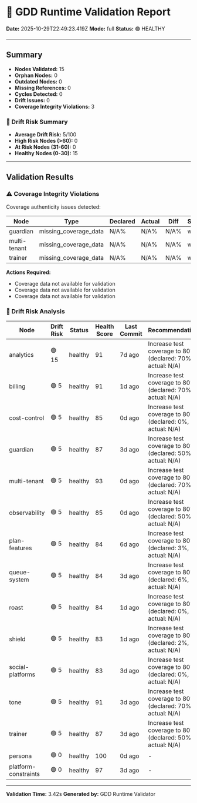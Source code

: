 # 🧩 GDD Runtime Validation Report

**Date:** 2025-10-29T22:49:23.419Z
**Mode:** full
**Status:** 🟢 HEALTHY

---

## Summary

- **Nodes Validated:** 15
- **Orphan Nodes:** 0
- **Outdated Nodes:** 0
- **Missing References:** 0
- **Cycles Detected:** 0
- **Drift Issues:** 0
- **Coverage Integrity Violations:** 3

### 🔮 Drift Risk Summary

- **Average Drift Risk:** 5/100
- **High Risk Nodes (>60):** 0
- **At Risk Nodes (31-60):** 0
- **Healthy Nodes (0-30):** 15

---

## Validation Results

### ⚠️ Coverage Integrity Violations

Coverage authenticity issues detected:

| Node | Type | Declared | Actual | Diff | Severity |
|------|------|----------|--------|------|----------|
| guardian | missing_coverage_data | N/A% | N/A% | N/A% | warning |
| multi-tenant | missing_coverage_data | N/A% | N/A% | N/A% | warning |
| trainer | missing_coverage_data | N/A% | N/A% | N/A% | warning |

**Actions Required:**
- Coverage data not available for validation
- Coverage data not available for validation
- Coverage data not available for validation

### 🔮 Drift Risk Analysis

| Node | Drift Risk | Status | Health Score | Last Commit | Recommendations |
|------|------------|--------|--------------|-------------|-----------------|
| analytics | 🟢 15 | healthy | 91 | 7d ago | Increase test coverage to 80%+ (declared: 70%, actual: N/A) |
| billing | 🟢 5 | healthy | 91 | 1d ago | Increase test coverage to 80%+ (declared: 70%, actual: N/A) |
| cost-control | 🟢 5 | healthy | 85 | 0d ago | Increase test coverage to 80%+ (declared: 0%, actual: N/A) |
| guardian | 🟢 5 | healthy | 87 | 3d ago | Increase test coverage to 80%+ (declared: 50%, actual: N/A) |
| multi-tenant | 🟢 5 | healthy | 93 | 0d ago | Increase test coverage to 80%+ (declared: 70%, actual: N/A) |
| observability | 🟢 5 | healthy | 85 | 0d ago | Increase test coverage to 80%+ (declared: 50%, actual: N/A) |
| plan-features | 🟢 5 | healthy | 84 | 6d ago | Increase test coverage to 80%+ (declared: 3%, actual: N/A) |
| queue-system | 🟢 5 | healthy | 84 | 3d ago | Increase test coverage to 80%+ (declared: 6%, actual: N/A) |
| roast | 🟢 5 | healthy | 84 | 1d ago | Increase test coverage to 80%+ (declared: 0%, actual: N/A) |
| shield | 🟢 5 | healthy | 83 | 1d ago | Increase test coverage to 80%+ (declared: 2%, actual: N/A) |
| social-platforms | 🟢 5 | healthy | 83 | 3d ago | Increase test coverage to 80%+ (declared: 0%, actual: N/A) |
| tone | 🟢 5 | healthy | 91 | 3d ago | Increase test coverage to 80%+ (declared: 70%, actual: N/A) |
| trainer | 🟢 5 | healthy | 87 | 3d ago | Increase test coverage to 80%+ (declared: 50%, actual: N/A) |
| persona | 🟢 0 | healthy | 100 | 0d ago | - |
| platform-constraints | 🟢 0 | healthy | 97 | 3d ago | - |

---

**Validation Time:** 3.42s
**Generated by:** GDD Runtime Validator
